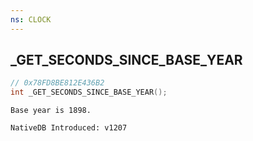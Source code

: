 ```yaml
---
ns: CLOCK
---
```

## _GET_SECONDS_SINCE_BASE_YEAR

```c
// 0x78FD8BE812E436B2
int _GET_SECONDS_SINCE_BASE_YEAR();
```

```
Base year is 1898.

NativeDB Introduced: v1207
```

